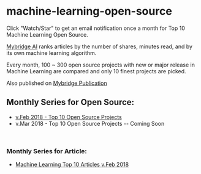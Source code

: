 # machine-learning-open-source

Click "Watch/Star" to get an email notification once a month for Top 10 Machine Learning Open Source. 

[Mybridge AI](https://www.mybridge.co) ranks articles by the number of shares, minutes read, and by its own machine learning algorithm.

Every month, 100 ~ 300 open source projects with new or major release in Machine Learning are compared and only 10 finest projects are picked.

Also published on [Mybridge Publication](https://medium.mybridge.co)


## Monthly Series for Open Source:

* [v.Feb 2018 - Top 10 Open Source Projects](v.Feb-2018)
* v.Mar 2018 - Top 10 Open Source Projects -- Coming Soon



<br>

### Monthly Series for Article:
* [Machine Learning Top 10 Articles v.Feb 2018](https://github.com/Mybridge/machine-learning-articles)
